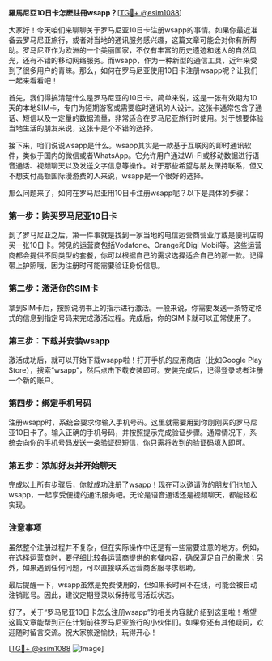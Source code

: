 **羅馬尼亞10日卡怎麽註冊wsapp？**[[TG💪+ @esim1088](https://t.me/s/esim1088)]

大家好！今天咱们来聊聊关于罗马尼亚10日卡注册wsapp的事情。如果你最近准备去罗马尼亚旅行，或者对当地的通讯服务感兴趣，这篇文章可能会对你有所帮助。罗马尼亚作为欧洲的一个美丽国家，不仅有丰富的历史遗迹和迷人的自然风光，还有不错的移动网络服务。而wsapp，作为一种新型的通信工具，近年来受到了很多用户的青睐。那么，如何在罗马尼亚使用10日卡注册wsapp呢？让我们一起来看看吧！

首先，我们得搞清楚什么是罗马尼亚的10日卡。简单来说，这是一张有效期为10天的本地SIM卡，专门为短期游客或需要临时通讯的人设计。这张卡通常包含了通话、短信以及一定量的数据流量，非常适合在罗马尼亚旅行时使用。对于想要体验当地生活的朋友来说，这张卡是个不错的选择。

接下来，咱们说说wsapp是什么。wsapp其实是一款基于互联网的即时通讯软件，类似于国内的微信或者WhatsApp。它允许用户通过Wi-Fi或移动数据进行语音通话、视频聊天以及发送文字信息等操作。对于那些希望与朋友保持联系，但又不想支付高额国际漫游费的人来说，wsapp是一个很好的选择。

那么问题来了，如何在罗马尼亚用10日卡注册wsapp呢？以下是具体的步骤：

### 第一步：购买罗马尼亚10日卡

到了罗马尼亚之后，第一件事就是找到一家当地的电信运营商营业厅或是便利店购买一张10日卡。常见的运营商包括Vodafone、Orange和Digi Mobil等。这些运营商都会提供不同类型的套餐，你可以根据自己的需求选择适合自己的那一款。记得带上护照哦，因为注册时可能需要验证身份信息。

### 第二步：激活你的SIM卡

拿到SIM卡后，按照说明书上的指示进行激活。一般来说，你需要发送一条特定格式的信息到指定号码来完成激活过程。完成后，你的SIM卡就可以正常使用了。

### 第三步：下载并安装wsapp

激活成功后，就可以开始下载wsapp啦！打开手机的应用商店（比如Google Play Store），搜索“wsapp”，然后点击下载安装即可。安装完成后，记得登录或者注册一个新的账户。

### 第四步：绑定手机号码

注册wsapp时，系统会要求你输入手机号码。这里就需要用到你刚刚买的罗马尼亚10日卡了。输入正确的手机号码，并按照提示完成验证步骤。通常情况下，系统会向你的手机号码发送一条验证码短信，你只需将收到的验证码填入即可。

### 第五步：添加好友并开始聊天

完成以上所有步骤后，你就成功注册了wsapp！现在可以邀请你的朋友们也加入wsapp，一起享受便捷的通讯服务吧。无论是语音通话还是视频聊天，都能轻松实现。

### 注意事项

虽然整个注册过程并不复杂，但在实际操作中还是有一些需要注意的地方。例如，在选择运营商时，要仔细比较各运营商提供的套餐内容，确保满足自己的需求；另外，如果遇到任何问题，可以直接联系运营商客服寻求帮助。

最后提醒一下，wsapp虽然是免费使用的，但如果长时间不在线，可能会被自动注销账号。因此，建议定期登录以保持账号活跃状态。

好了，关于“罗马尼亚10日卡怎么注册wsapp”的相关内容就介绍到这里啦！希望这篇文章能帮到正在计划前往罗马尼亚旅行的小伙伴们。如果你还有其他疑问，欢迎随时留言交流。祝大家旅途愉快，玩得开心！

[[TG💪+ @esim1088](https://t.me/s/esim1088) ![Image](https://i.postimg.cc/4NQfJmqS/Snipaste-2025-05-13-00-14-12.png)]